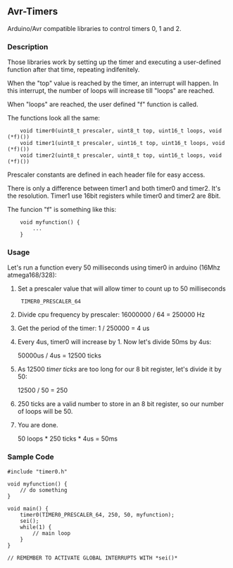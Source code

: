 ## Avr-Timers

Arduino/Avr compatible libraries to control timers 0, 1 and 2.

### Description

Those libraries work by setting up the timer and executing a user-defined function after
that time, repeating indifenitely.

When the "top" value is reached by the timer, an interrupt will happen. In this interrupt,
the number of loops will increase till "loops" are reached.

When "loops" are reached, the user defined "f" function is called.

The functions look all the same:

		void timer0(uint8_t prescaler, uint8_t top, uint16_t loops, void (*f)())
		void timer1(uint8_t prescaler, uint16_t top, uint16_t loops, void (*f)())
		void timer2(uint8_t prescaler, uint8_t top, uint16_t loops, void (*f)())

Prescaler constants are defined in each header file for easy access.

There is only a difference between timer1 and both timer0 and timer2. It's the resolution.
Timer1 use 16bit registers while timer0 and timer2 are 8bit.

The funcion "f" is something like this:

		void myfunction() {
			...
		}
	
### Usage

Let's run a function every 50 milliseconds using timer0 in arduino (16Mhz atmega168/328):

1. Set a prescaler value that will allow timer to count up to 50 milliseconds
	
		TIMER0_PRESCALER_64
		
2. Divide cpu frequency by prescaler: 16000000 / 64 = 250000 Hz

3. Get the period of the timer: 1 / 250000 = 4 us
	
4. Every 4us, timer0 will increase by 1. Now let's divide 50ms by 4us:
	
	50000us / 4us = 12500 ticks
	
5. As 12500 *timer ticks* are too long for our 8 bit register, let's divide it by 50:
	
	12500 / 50 = 250
		
6. 250 ticks are a valid number to store in an 8 bit register, so our number of loops
will be 50.
	
7. You are done.
	
	50 loops * 250 ticks * 4us = 50ms

### Sample Code
	
	#include "timer0.h"
	
	void myfunction() {
		// do something
	}
	
	void main() {
		timer0(TIMER0_PRESCALER_64, 250, 50, myfunction);
		sei();
		while(1) {
			// main loop
		}
	}

	// REMEMBER TO ACTIVATE GLOBAL INTERRUPTS WITH *sei()*

